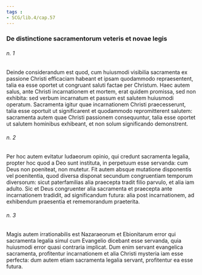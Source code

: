 ```yaml
---
tags : 
- SCG/lib.4/cap.57
---
```


### De distinctione sacramentorum veteris et novae legis

###### n. 1
Deinde considerandum est quod, cum huiusmodi visibilia sacramenta ex passione Christi efficaciam habeant et ipsam quodammodo repraesentent, talia ea esse oportet ut congruant saluti factae per Christum. Haec autem salus, ante Christi incarnationem et mortem, erat quidem promissa, sed non exhibita: sed verbum incarnatum et passum est salutem huiusmodi operatum. Sacramenta igitur quae incarnationem Christi praecesserunt, talia esse oportuit ut significarent et quodammodo repromitterent salutem: sacramenta autem quae Christi passionem consequuntur, talia esse oportet ut salutem hominibus exhibeant, et non solum significando demonstrent.

###### n. 2
Per hoc autem evitatur Iudaeorum opinio, qui credunt sacramenta legalia, propter hoc quod a Deo sunt instituta, in perpetuum esse servanda: cum Deus non poeniteat, non mutetur. Fit autem absque mutatione disponentis vel poenitentia, quod diversa disponat secundum congruentiam temporum diversorum: sicut paterfamilias alia praecepta tradit filio parvulo, et alia iam adulto. Sic et Deus congruenter alia sacramenta et praecepta ante incarnationem tradidit, ad significandum futura: alia post incarnationem, ad exhibendum praesentia et rememorandum praeterita.

###### n. 3
Magis autem irrationabilis est Nazaraeorum et Ebionitarum error qui sacramenta legalia simul cum Evangelio dicebant esse servanda, quia huiusmodi error quasi contraria implicat. Dum enim servant evangelica sacramenta, profitentur incarnationem et alia Christi mysteria iam esse perfecta: dum autem etiam sacramenta legalia servant, profitentur ea esse futura.

